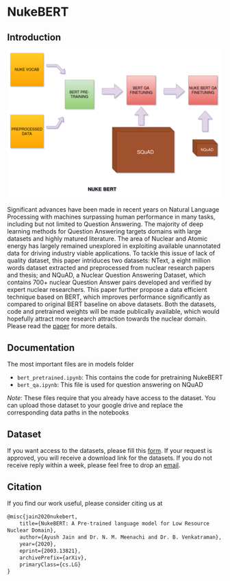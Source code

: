 # NukeBERT

## Introduction

![alt text](https://github.com/ayushjain1144/NukeBERT/blob/master/Images/NUKE_BERT.png)

Significant advances have been made in recent years on Natural Language Processing with machines surpassing human performance in many tasks, including but not limited to Question Answering. The majority of deep learning methods for Question Answering targets domains with large datasets and highly matured literature. The area of Nuclear and Atomic energy has largely remained unexplored in exploiting available unannotated data for driving industry viable applications. To tackle this issue of lack of quality dataset, this paper intriduces two datasets: NText, a eight million words dataset extracted and preprocessed from nuclear research papers and thesis; and NQuAD, a Nuclear Question Answering Dataset, which contains 700+ nuclear Question Answer pairs developed and verified by expert nuclear researchers. This paper further propose a data efficient technique based on BERT, which improves performance significantly as compared to original BERT baseline on above datasets. Both the datasets, code and pretrained weights will be made publically available, which would hopefully attract more research attraction towards the nuclear domain. Please read the [paper](https://arxiv.org/abs/2003.13821) for more details.

## Documentation

The most important files are in models folder

- `bert_pretrained.ipynb`: This contains the code for pretraining NukeBERT
- `bert_qa.ipynb`: This file is used for question answering on NQuAD

*Note*: These files require that you already have access to the dataset. You can upload those dataset to your google drive and replace the corresponding data paths in the notebooks

## Dataset

If you want access to the datasets, please fill this [form](https://forms.gle/1pkiP9qPjqG9GsMC6). If your request is approved, you will receive a download link for the datasets. If you do not receive reply within a week, please feel free to drop an [email](mailto:ayushjain1144@gmail.com).

## Citation

If you find our work useful, please consider citing us at 

```
@misc{jain2020nukebert,
    title={NukeBERT: A Pre-trained language model for Low Resource Nuclear Domain},
    author={Ayush Jain and Dr. N. M. Meenachi and Dr. B. Venkatraman},
    year={2020},
    eprint={2003.13821},
    archivePrefix={arXiv},
    primaryClass={cs.LG}
}
```

